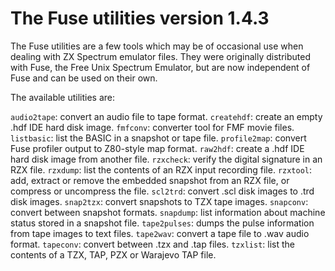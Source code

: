 The Fuse utilities version 1.4.3
================================

The Fuse utilities are a few tools which may be of occasional use when
dealing with ZX Spectrum emulator files. They were originally
distributed with Fuse, the Free Unix Spectrum Emulator, but are now
independent of Fuse and can be used on their own.

The available utilities are:

`audio2tape`: convert an audio file to tape format.
`createhdf`: create an empty .hdf IDE hard disk image.
`fmfconv`: converter tool for FMF movie files.
`listbasic`: list the BASIC in a snapshot or tape file.
`profile2map`: convert Fuse profiler output to Z80-style map format.
`raw2hdf`: create a .hdf IDE hard disk image from another file.
`rzxcheck`: verify the digital signature in an RZX file.
`rzxdump`: list the contents of an RZX input recording file.
`rzxtool`: add, extract or remove the embedded snapshot from an RZX file, or compress or uncompress the file.
`scl2trd`: convert .scl disk images to .trd disk images.
`snap2tzx`: convert snapshots to TZX tape images.
`snapconv`: convert between snapshot formats.
`snapdump`: list information about machine status stored in a snapshot file.
`tape2pulses`: dumps the pulse information from tape images to text files.
`tape2wav`: convert a tape file to .wav audio format.
`tapeconv`: convert between .tzx and .tap files.
`tzxlist`: list the contents of a TZX, TAP, PZX or Warajevo TAP file.
